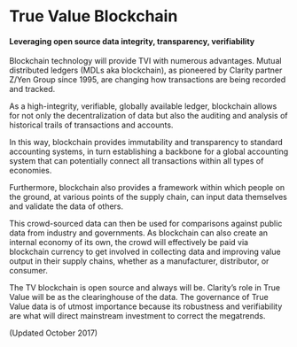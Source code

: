 # True Value Blockchain

#### Leveraging open source data integrity, transparency, verifiability

Blockchain technology will provide TVI with numerous advantages. Mutual distributed ledgers \(MDLs aka blockchain\), as pioneered by Clarity partner Z/Yen Group since 1995, are changing how transactions are being recorded and tracked.

As a high-integrity, verifiable, globally available ledger, blockchain allows for not only the decentralization of data but also the auditing and analysis of historical trails of transactions and accounts.

In this way, blockchain provides immutability and transparency to standard accounting systems, in turn establishing a backbone for a global accounting system that can potentially connect all transactions within all types of economies.

Furthermore, blockchain also provides a framework within which people on the ground, at various points of the supply chain, can input data themselves and validate the data of others.

This crowd-sourced data can then be used for comparisons against public data from industry and governments. As blockchain can also create an internal economy of its own, the crowd will effectively be paid via blockchain currency to get involved in collecting data and improving value output in their supply chains, whether as a manufacturer, distributor, or consumer.

The TV blockchain is open source and always will be. Clarity’s role in True Value will be as the clearinghouse of the data. The governance of True Value data is of utmost importance because its robustness and verifiability are what will direct mainstream investment to correct the megatrends.

\(Updated October 2017\)

